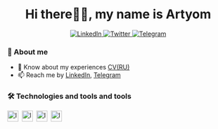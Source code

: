 <div id="header" align="center">
    <h1>Hi there👋🏻, my name is Artyom</h1>
</div>

<div align="center">
    <a href="https://www.linkedin.com/in/acidcry909/">
        <img src="https://img.shields.io/badge/Linkedin-black?style=for-the-badge&logo=linkedin" alt="LinkedIn"/
    </a>
    <a href="https://twitter.com/acidcry909">
        <img src="https://img.shields.io/badge/Twitter-black?style=for-the-badge&logo=x" alt="Twitter"/>
    </a>
    <a href="https://t.me/acidcry909">
        <img src="https://img.shields.io/badge/Telegram-black?style=for-the-badge&logo=telegram" alt="Telegram"/>
    </a>
</div>

### 🍛 About me
- 📄 Know about my experiences [CV(RU)](https://docs.google.com/document/d/1fHA-p-XyeZ7pQ70Vo6G1tdTIgdWIgaBzE1holPHRT0o/edit)
- 📫 Reach me by [LinkedIn](https://www.linkedin.com/in/acidcry909/), [Telegram](https://t.me/acidcry909)

### 🛠️ Technologies and tools and tools
<img src="https://img.shields.io/badge/Python-black?logo=python" alt="logo" height="25" />&nbsp;
<img src="https://img.shields.io/badge/JavaScript-black?logo=javascript" alt="logo" height="25" />&nbsp;
<img src="https://img.shields.io/badge/C-black?logo=c" alt="logo" height="25" />&nbsp;
<img src="https://img.shields.io/badge/Git-black?logo=git" alt="logo" height="25" />&nbsp;

